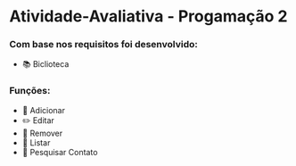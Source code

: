 # Atividade-Avaliativa - Progamação 2
### Com base nos requisitos foi desenvolvido:
- 📚 Biclioteca
### Funções:
- 📕 Adicionar
- ✏️ Editar
- 🚮 Remover
- 📓 Listar
- 🔎 Pesquisar Contato
